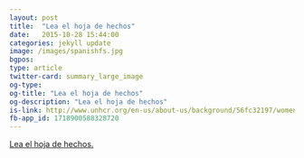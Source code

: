 ```yaml
---
layout: post
title:  "Lea el hoja de hechos"
date:   2015-10-28 15:44:00
categories: jekyll update
image: /images/spanishfs.jpg
bgpos: 
type: article
twitter-card: summary_large_image
og-type: 
og-title: "Lea el hoja de hechos"
og-description: "Lea el hoja de hechos"
is-link: http://www.unhcr.org/en-us/about-us/background/56fc32197/women-on-the-run-fact-sheet-spanish.html
fb-app_id: 1718900588328720
---
```


<a href="{ page.is-link }" target="_blank">Lea el hoja de hechos.</a>